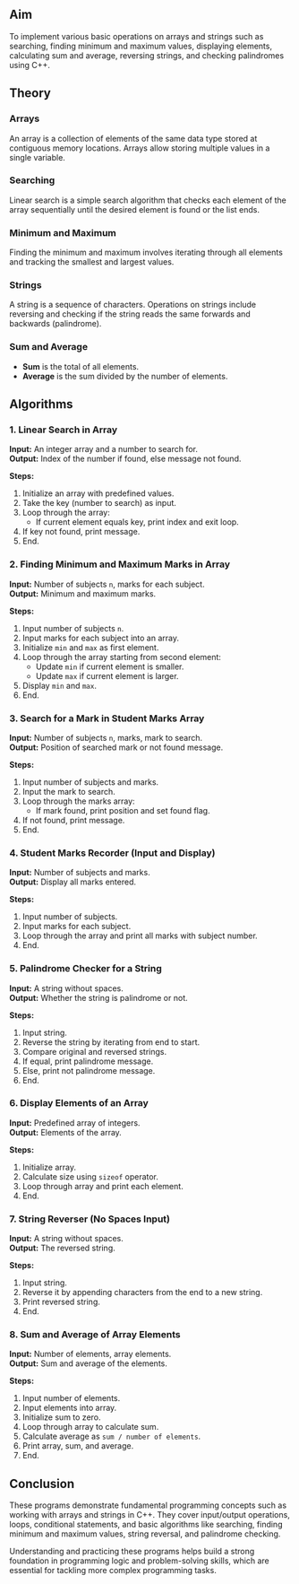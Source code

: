 ## Aim  
To implement various basic operations on arrays and strings such as searching, finding minimum and maximum values, displaying elements, calculating sum and average, reversing strings, and checking palindromes using C++.  



## Theory  

### Arrays  
An array is a collection of elements of the same data type stored at contiguous memory locations. Arrays allow storing multiple values in a single variable.  

### Searching  
Linear search is a simple search algorithm that checks each element of the array sequentially until the desired element is found or the list ends.  

### Minimum and Maximum  
Finding the minimum and maximum involves iterating through all elements and tracking the smallest and largest values.  

### Strings  
A string is a sequence of characters. Operations on strings include reversing and checking if the string reads the same forwards and backwards (palindrome).  

### Sum and Average  
- **Sum** is the total of all elements.  
- **Average** is the sum divided by the number of elements.  



## Algorithms  

### 1. Linear Search in Array  
**Input:** An integer array and a number to search for.  
**Output:** Index of the number if found, else message not found.  

**Steps:**  
1. Initialize an array with predefined values.  
2. Take the key (number to search) as input.  
3. Loop through the array:  
   - If current element equals key, print index and exit loop.  
4. If key not found, print message.  
5. End.  



### 2. Finding Minimum and Maximum Marks in Array  
**Input:** Number of subjects `n`, marks for each subject.  
**Output:** Minimum and maximum marks.  

**Steps:**  
1. Input number of subjects `n`.  
2. Input marks for each subject into an array.  
3. Initialize `min` and `max` as first element.  
4. Loop through the array starting from second element:  
   - Update `min` if current element is smaller.  
   - Update `max` if current element is larger.  
5. Display `min` and `max`.  
6. End.  



### 3. Search for a Mark in Student Marks Array  
**Input:** Number of subjects `n`, marks, mark to search.  
**Output:** Position of searched mark or not found message.  

**Steps:**  
1. Input number of subjects and marks.  
2. Input the mark to search.  
3. Loop through the marks array:  
   - If mark found, print position and set found flag.  
4. If not found, print message.  
5. End.  



### 4. Student Marks Recorder (Input and Display)  
**Input:** Number of subjects and marks.  
**Output:** Display all marks entered.  

**Steps:**  
1. Input number of subjects.  
2. Input marks for each subject.  
3. Loop through the array and print all marks with subject number.  
4. End.  



### 5. Palindrome Checker for a String  
**Input:** A string without spaces.  
**Output:** Whether the string is palindrome or not.  

**Steps:**  
1. Input string.  
2. Reverse the string by iterating from end to start.  
3. Compare original and reversed strings.  
4. If equal, print palindrome message.  
5. Else, print not palindrome message.  
6. End.  



### 6. Display Elements of an Array  
**Input:** Predefined array of integers.  
**Output:** Elements of the array.  

**Steps:**  
1. Initialize array.  
2. Calculate size using `sizeof` operator.  
3. Loop through array and print each element.  
4. End.  



### 7. String Reverser (No Spaces Input)  
**Input:** A string without spaces.  
**Output:** The reversed string.  

**Steps:**  
1. Input string.  
2. Reverse it by appending characters from the end to a new string.  
3. Print reversed string.  
4. End.  



### 8. Sum and Average of Array Elements  
**Input:** Number of elements, array elements.  
**Output:** Sum and average of the elements.  

**Steps:**  
1. Input number of elements.  
2. Input elements into array.  
3. Initialize sum to zero.  
4. Loop through array to calculate sum.  
5. Calculate average as `sum / number of elements`.  
6. Print array, sum, and average.  
7. End.  



## Conclusion  

These programs demonstrate fundamental programming concepts such as working with arrays and strings in C++. They cover input/output operations, loops, conditional statements, and basic algorithms like searching, finding minimum and maximum values, string reversal, and palindrome checking.  

Understanding and practicing these programs helps build a strong foundation in programming logic and problem-solving skills, which are essential for tackling more complex programming tasks.  
